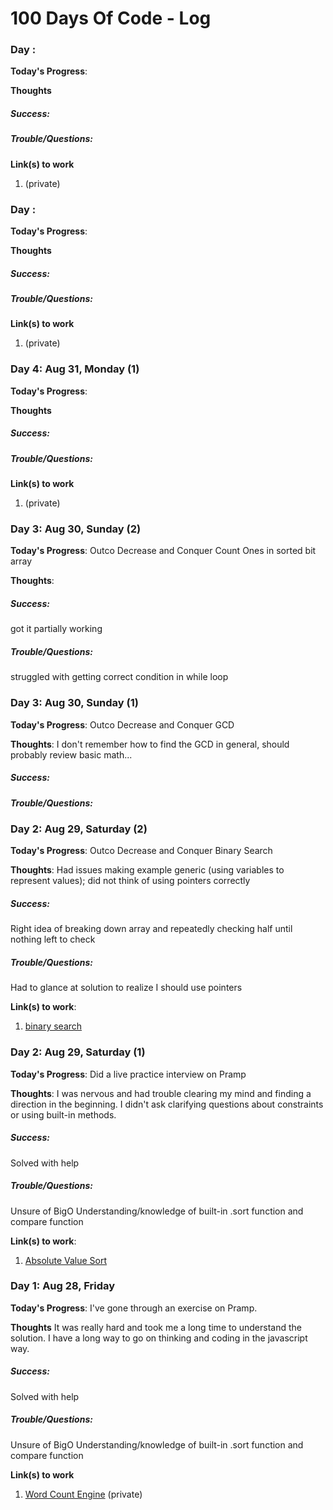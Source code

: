 # 100 Days Of Code - Log


### Day : 

**Today's Progress**: 

**Thoughts** 
##### Success: 

##### Trouble/Questions:

**Link(s) to work**

1. []() (private)


### Day : 

**Today's Progress**: 

**Thoughts** 
##### Success: 

##### Trouble/Questions:

**Link(s) to work**
1. []() (private)


### Day 4: Aug 31, Monday (1)

**Today's Progress**: 

**Thoughts** 
##### Success: 

##### Trouble/Questions:

**Link(s) to work**
1. []() (private)

### Day 3: Aug 30, Sunday (2)

**Today's Progress**: Outco Decrease and Conquer Count Ones in sorted bit array

**Thoughts**: 
##### Success: 
got it partially working

##### Trouble/Questions: 
struggled with getting correct condition in while loop


### Day 3: Aug 30, Sunday (1)

**Today's Progress**: Outco Decrease and Conquer GCD

**Thoughts**: I don't remember how to find the GCD in general, should probably review basic math...
##### Success: 

##### Trouble/Questions:


### Day 2: Aug 29, Saturday (2)

**Today's Progress**: Outco Decrease and Conquer Binary Search

**Thoughts**: Had issues making example generic (using variables to represent values); did not think of using pointers correctly 
##### Success: 
Right idea of breaking down array and repeatedly checking half until nothing left to check
##### Trouble/Questions:
Had to glance at solution to realize I should use pointers

**Link(s) to work**: 
1. [binary search](https://outco.teachable.com/courses/438359/lectures/6721931)


### Day 2: Aug 29, Saturday (1)

**Today's Progress**: Did a live practice interview on Pramp

**Thoughts**: I was nervous and had trouble clearing my mind and finding a direction in the beginning.  I didn't ask clarifying questions about constraints or using built-in methods.
##### Success: 
Solved with help

##### Trouble/Questions:
Unsure of BigO
Understanding/knowledge of built-in .sort function and compare function

**Link(s) to work**: 
1. [Absolute Value Sort](https://www.pramp.com/challenge/4E4NW7NjbnHQEx1AxoXE)


### Day 1: Aug 28, Friday

**Today's Progress**: I've gone through an exercise on Pramp.

**Thoughts** It was really hard and took me a long time to understand the solution.  I have a long way to go on thinking and coding in the javascript way.
##### Success: 
Solved with help

##### Trouble/Questions:
Unsure of BigO
Understanding/knowledge of built-in .sort function and compare function

**Link(s) to work**
1. [Word Count Engine](https://www.pramp.com/challenge/W5EJq2Jld3t2ny9jyZXG) (private)

